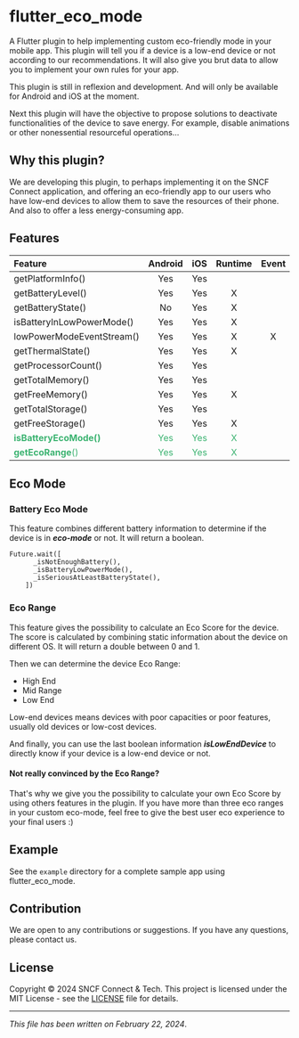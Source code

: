 # flutter_eco_mode

A Flutter plugin to help implementing custom eco-friendly mode in your mobile app. This plugin will tell you if a device
is a low-end device or not according to our recommendations. 
It will also give you brut data to allow you to implement
your own rules for your app.

This plugin is still in reflexion and development. And will only be available for Android and iOS at the moment.

Next this plugin will have the objective to propose solutions to deactivate functionalities of the device to
save energy. For example, disable animations or other nonessential resourceful operations...

## Why this plugin?

We are developing this plugin, to perhaps implementing it on the SNCF Connect application, and offering an
eco-friendly app to our users who have low-end devices to allow them to save the resources of their phone. And
also to offer a less energy-consuming app.

## Features

| Feature                                                                                      |                 Android                 |                   iOS                   |                Runtime                | Event |
|:---------------------------------------------------------------------------------------------|:---------------------------------------:|:---------------------------------------:|:-------------------------------------:|:-----:|
| getPlatformInfo()                                                                            |                   Yes                   |                   Yes                   |                                       |       |
| getBatteryLevel()                                                                            |                   Yes                   |                   Yes                   |                   X                   |       |
| getBatteryState()                                                                            |                   No                    |                   Yes                   |                   X                   |       |
| isBatteryInLowPowerMode()                                                                    |                   Yes                   |                   Yes                   |                   X                   |       |
| lowPowerModeEventStream()                                                                    |                   Yes                   |                   Yes                   |                   X                   |   X   |
| getThermalState()                                                                            |                   Yes                   |                   Yes                   |                   X                   |       |
| getProcessorCount()                                                                          |                   Yes                   |                   Yes                   |                                       |       |
| getTotalMemory()                                                                             |                   Yes                   |                   Yes                   |                                       |       |
| getFreeMemory()                                                                              |                   Yes                   |                   Yes                   |                   X                   |       |
| getTotalStorage()                                                                            |                   Yes                   |                   Yes                   |                                       |       |
| getFreeStorage()                                                                             |                   Yes                   |                   Yes                   |                   X                   |       |
| <span style="color: #3CB371">**isBatteryEcoMode()**</span>                                   | <span style="color: #3CB371">Yes</span> | <span style="color: #3CB371">Yes</span> | <span style="color: #3CB371">X</span> |       |
| <span style="color: #3CB371">**getEcoRange**()</span>                                        | <span style="color: #3CB371">Yes</span> | <span style="color: #3CB371">Yes</span> | <span style="color: #3CB371">X</span> |       |


## Eco Mode
### Battery Eco Mode

This feature combines different battery information to determine if the device is in **_eco-mode_** or not. 
It will return a boolean.

```
Future.wait([
      _isNotEnoughBattery(),
      _isBatteryLowPowerMode(),
      _isSeriousAtLeastBatteryState(),
    ])
``` 
### Eco Range
This feature gives the possibility to calculate an Eco Score for the device. 
The score is calculated by combining static information about the device on different OS.
It will return a double between 0 and 1.

Then we can determine the device Eco Range:
- High End
- Mid Range
- Low End

Low-end devices means devices with poor capacities or poor features, usually old devices or low-cost devices.

And finally, you can use the last boolean information **_isLowEndDevice_** to directly know if your device is a low-end device or not.

#### Not really convinced by the Eco Range?

That's why we give you the possibility to calculate your own Eco Score by using others features in the plugin.
If you have more than three eco ranges in your custom eco-mode, 
feel free to give the best user eco experience to your final users :)

## Example

See the `example` directory for a complete sample app using flutter_eco_mode.


## Contribution

We are open to any contributions or suggestions. If you have any questions, please contact us.

## License

Copyright © 2024 SNCF Connect & Tech.
This project is licensed under the MIT License - see the [LICENSE](LICENSE) file for details.

***

_This file has been written on February 22, 2024_.
